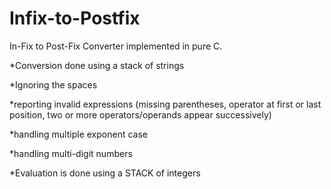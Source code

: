 # Infix-to-Postfix

In-Fix to Post-Fix Converter implemented in pure C.

*Conversion done using a stack of strings

*Ignoring the spaces

*reporting invalid expressions (missing parentheses, operator at first or last position, two or more operators/operands appear successively)

*handling multiple exponent case

*handling multi-digit numbers

*Evaluation is done using a STACK of integers
